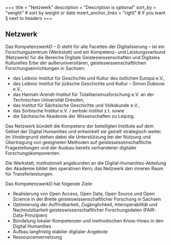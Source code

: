 +++
title = "Netzwerk"
description = "Description is optional"
sort_by = "weight" # sort by weight or date
insert_anchor_links = "right" # if you want § next to headers
+++

## Netzwerk

Das KompetenzwerkD – D steht für alle Facetten der Digitalisierung – ist ein Forschungszentrum (Werkstatt) und ein Kompetenz- und Leistungsverbund (Netzwerk) für die Bereiche Digitale Geisteswissenschaften und Digitales Kulturelles Erbe der außeruniversitären, geisteswissenschaftlichen Forschungseinrichtungen in Sachsen:

* das Leibniz-Institut für Geschichte und Kultur des östlichen Europa e.V.,
* das Leibniz-Institut für jüdische Geschichte und Kultur – Simon Dubnow e.V.,
* das Hannah-Arendt-Institut für Totalitarismusforschung e.V. an der Technischen Universität Dresden,
* das Institut für Sächsische Geschichte und Volkskunde e.V.,
* das Sorbische Institut e.V. / serbski institut z.t. sowie
* die Sächsische Akademie der Wissenschaften zu Leipzig.

Das Netzwerk bündelt die Kompetenz der beteiligten Institute auf dem Gebiet der Digital Humanities und entwickelt sie gezielt strategisch weiter. Im Vordergrund stehen dabei die Unterstützung bei der Nutzung und Übertragung von geeigneten Methoden auf geisteswissenschaftliche Fragestellungen und der Ausbau bereits vorhandener digitaler Forschungskomponenten.

Die Werkstatt, institutionell angebunden an die Digital-Humanities-Abteilung der Akademie bildet den operativen Kern; das Netzwerk den inneren Raum für Transferleistungen.

Das KompetenzwerkD hat folgende Ziele:

* Realisierung von Open Access, Open Data, Open Source und Open Science in der Breite geisteswissenschaftlicher Forschung in Sachsen
* Optimierung der Auffindbarkeit, Zugänglichkeit, Interoperabilität und Nachnutzbarkeit geisteswissenschaftlicher Forschungsdaten (FAIR-Data-Prinzipien)
* Bündelung lokaler Kompetenzen und methodischen Know-Hows in den Digital Humanities
* Aufbau langfristig stabiler digitaler Angebote
* Ressourcenvernetzung